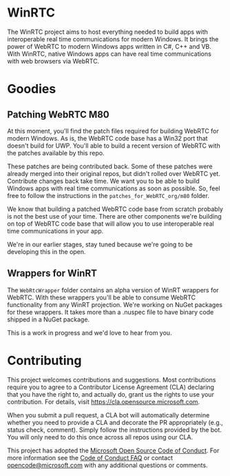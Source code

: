 # WinRTC

The WinRTC project aims to host everything needed to build apps with interoperable real time communications for modern Windows. It brings the power of WebRTC to modern Windows apps written in C#, C++ and VB. With WinRTC, native Windows apps can have real time communications with web browsers via WebRTC.

# Goodies

## Patching WebRTC M80

At this moment, you'll find the patch files required for building WebRTC for modern Windows. As is, the WebRTC code base has a Win32 port that doesn't build for UWP. You'll able to build a recent version of WebRTC with the patches available by this repo.

These patches are being contributed back. Some of these patches were already merged into their original repos, but didn't rolled over WebRTC yet. Contribute changes back take time. We want you to be able to build Windows apps with real time communications as soon as possible. So, feel free to follow the instructions in the `patches_for_WebRTC_org/m80` folder.

We know that building a patched WebRTC code base from scratch probably is not the best use of your time. There are other components we're building on top of WebRTC code base that will allow you to use interoperable real time communications in your app.

We're in our earlier stages, stay tuned because we're going to be developing this in the open.

## Wrappers for WinRT

The `WebRtcWrapper` folder contains an alpha version of WinRT wrappers for WebRTC. With these wrappers you'll be able to consume WebRTC functionality from any WinRT projection. We're working on NuGet packages for these wrappers. It takes more than a .nuspec file to have binary code shipped in a NuGet package.

This is a work in progress and we'd love to hear from you.

# Contributing

This project welcomes contributions and suggestions.  Most contributions require you to agree to a
Contributor License Agreement (CLA) declaring that you have the right to, and actually do, grant us
the rights to use your contribution. For details, visit https://cla.opensource.microsoft.com.

When you submit a pull request, a CLA bot will automatically determine whether you need to provide
a CLA and decorate the PR appropriately (e.g., status check, comment). Simply follow the instructions
provided by the bot. You will only need to do this once across all repos using our CLA.

This project has adopted the [Microsoft Open Source Code of Conduct](https://opensource.microsoft.com/codeofconduct/).
For more information see the [Code of Conduct FAQ](https://opensource.microsoft.com/codeofconduct/faq/) or
contact [opencode@microsoft.com](mailto:opencode@microsoft.com) with any additional questions or comments.
